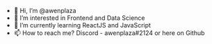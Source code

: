 - 👋 Hi, I’m @awenplaza
- 👀 I’m interested in Frontend and Data Science
- 🌱 I’m currently learning ReactJS and JavaScript
- 📫 How to reach me? Discord - awenplaza#2124 or here on Github


<!---
awenplaza/awenplaza is a ✨ special ✨ repository because its `README.md` (this file) appears on your GitHub profile.
You can click the Preview link to take a look at your changes.
--->
